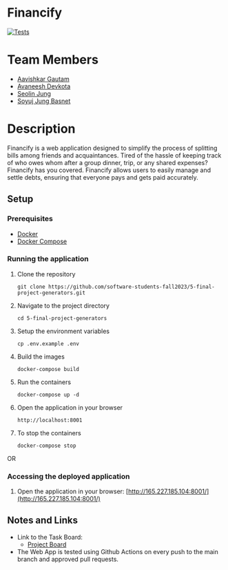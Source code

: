 # Financify

[![Tests](https://github.com/software-students-fall2023/5-final-project-generators/actions/workflows/test.yml/badge.svg)](https://github.com/software-students-fall2023/5-final-project-generators/actions/workflows/test.yml)

# Team Members

* [Aavishkar Gautam](https://github.com/aavishkar6)
* [Avaneesh Devkota](https://github.com/avaneeshdevkota)
* [Seolin Jung](https://github.com/seolinjung)
* [Soyuj Jung Basnet](https://github.com/basnetsoyuj)

# Description

Financify is a web application designed to simplify the process of splitting bills among friends and acquaintances. Tired of the hassle of keeping track of who owes whom after a group dinner, trip, or any shared expenses? Financify has you covered. Financify allows users to easily manage and settle debts, ensuring that everyone pays and gets paid accurately.

## Setup

### Prerequisites

* [Docker](https://docs.docker.com/get-docker/)
* [Docker Compose](https://docs.docker.com/compose/install/)

### Running the application

1. Clone the repository
    ```shell
    git clone https://github.com/software-students-fall2023/5-final-project-generators.git
    ```
2. Navigate to the project directory
    ```shell
    cd 5-final-project-generators
    ```
3. Setup the environment variables
    ```shell
    cp .env.example .env
    ```
4. Build the images
    ```shell
    docker-compose build
    ```
5. Run the containers
    ```shell
    docker-compose up -d
    ```
6. Open the application in your browser
    ```shell
    http://localhost:8001
    ```
7. To stop the containers
    ```shell
    docker-compose stop
    ```
   
OR

### Accessing the deployed application

1. Open the application in your browser: [http://165.227.185.104:8001/](http://165.227.185.104:8001/)

## Notes and Links

* Link to the Task Board:
    * [Project Board](https://github.com/orgs/software-students-fall2023/projects/104/views/1?layout=board)
* The Web App is tested using Github Actions on every push to the main branch and approved pull requests.
